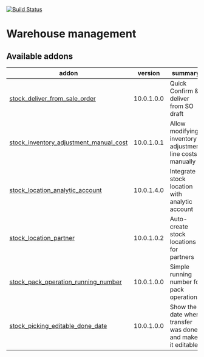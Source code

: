 [![Build Status](https://travis-ci.org/Tawasta/stock.svg?branch=10.0)](https://travis-ci.org/Tawasta/stock)

Warehouse management
================

[//]: # (addons)

Available addons
----------------
addon | version | summary
--- | --- | ---
[stock_deliver_from_sale_order](stock_deliver_from_sale_order/) | 10.0.1.0.0 | Quick Confirm & deliver from SO draft
[stock_inventory_adjustment_manual_cost](stock_inventory_adjustment_manual_cost/) | 10.0.1.0.1 | Allow modifying inventory adjustment line costs manually
[stock_location_analytic_account](stock_location_analytic_account/) | 10.0.1.4.0 | Integrate stock location with analytic account
[stock_location_partner](stock_location_partner/) | 10.0.1.0.2 | Auto-create stock locations for partners
[stock_pack_operation_running_number](stock_pack_operation_running_number/) | 10.0.1.0.0 | Simple running number for pack operations
[stock_picking_editable_done_date](stock_picking_editable_done_date/) | 10.0.1.0.0 | Show the date when transfer was done and make it editable

[//]: # (end addons)

